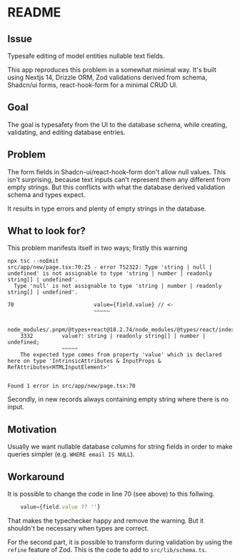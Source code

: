 # README

## Issue

Typesafe editing of model entities nullable text fields.

This app reproduces this problem in a somewhat minimal way. It's built using Nextjs 14, Drizzle ORM, Zod validations derived from schema, Shadcn/ui forms, react-hook-form for a minimal CRUD UI.

## Goal

The goal is typesafety from the UI to the database schema, while creating, validating, and editing database entries.

## Problem

The form fields in Shadcn-ui/react-hook-form don't allow null values. This isn't surprising, because text inputs can't represent them any different from empty strings. But this conflicts with what the database derived validation schema and types expect.

It results in type errors and plenty of empty strings in the database.

## What to look for?

This problem manifests itself in two ways; firstly this warning

```shell
npx tsc --noEmit
src/app/new/page.tsx:70:25 - error TS2322: Type 'string | null | undefined' is not assignable to type 'string | number | readonly string[] | undefined'.
  Type 'null' is not assignable to type 'string | number | readonly string[] | undefined'.

70                         value={field.value} // <-
                           ~~~~~

  node_modules/.pnpm/@types+react@18.2.74/node_modules/@types/react/index.d.ts:3332:9
    3332         value?: string | readonly string[] | number | undefined;
                 ~~~~~
    The expected type comes from property 'value' which is declared here on type 'IntrinsicAttributes & InputProps & RefAttributes<HTMLInputElement>'


Found 1 error in src/app/new/page.tsx:70
```

Secondly, in new records always containing empty string where there is no input.

## Motivation

Usually we want nullable database columns for string fields in order to make queries simpler (e.g. `WHERE email IS NULL`).

## Workaround

It is possible to change the code in line 70 (see above) to this follwing.

```jsx
    value={field.value ?? ''}
```

That makes the typechecker happy and remove the warning. But it shouldn't be necessary when types are correct.

For the second part, it is possible to transform during validation by using the `refine` feature of Zod. This is the code to add to `src/lib/schema.ts`.

